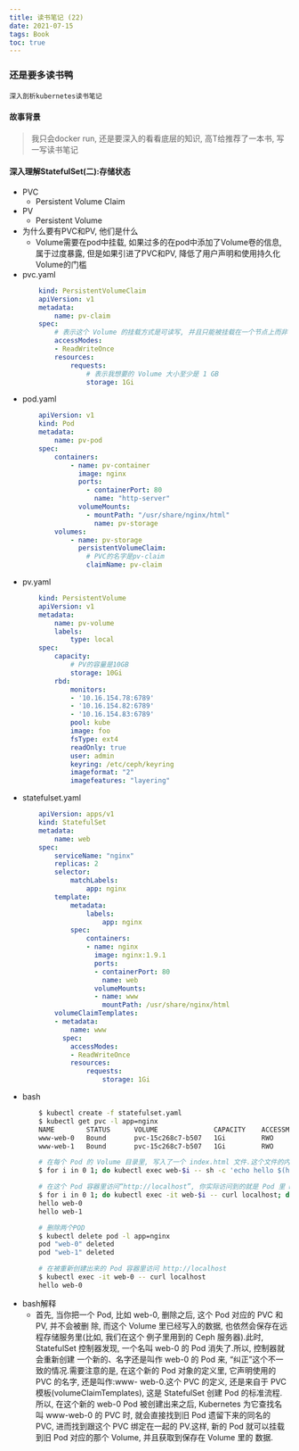 ```yaml
---
title: 读书笔记 (22)
date: 2021-07-15
tags: Book
toc: true
---
```


### 还是要多读书鸭
    深入剖析kubernetes读书笔记

<!-- more -->

#### 故事背景
> 我只会docker run, 还是要深入的看看底层的知识, 高T给推荐了一本书, 写一写读书笔记

#### 深入理解StatefulSet(二):存储状态
- PVC
    * Persistent Volume Claim
- PV
    * Persistent Volume
- 为什么要有PVC和PV, 他们是什么
    * Volume需要在pod中挂载, 如果过多的在pod中添加了Volume卷的信息, 属于过度暴露, 但是如果引进了PVC和PV, 降低了用户声明和使用持久化Volume的门槛
- pvc.yaml
    ```yaml
        kind: PersistentVolumeClaim
        apiVersion: v1
        metadata:
            name: pv-claim 
        spec:
            # 表示这个 Volume 的挂载方式是可读写, 并且只能被挂载在一个节点上而非 被多个节点共享
            accessModes:
            - ReadWriteOnce
            resources:
                requests:
                    # 表示我想要的 Volume 大小至少是 1 GB
                    storage: 1Gi
    ```
- pod.yaml
    ```yaml
        apiVersion: v1
        kind: Pod
        metadata:
            name: pv-pod
        spec:
            containers:
                - name: pv-container
                  image: nginx
                  ports:
                    - containerPort: 80
                      name: "http-server"
                  volumeMounts:
                    - mountPath: "/usr/share/nginx/html"
                      name: pv-storage 
            volumes:
                - name: pv-storage
                  persistentVolumeClaim:
                    # PVC的名字是pv-claim
                    claimName: pv-claim
    ```
- pv.yaml
    ```yaml
        kind: PersistentVolume
        apiVersion: v1
        metadata:
            name: pv-volume
            labels:
                type: local
        spec:
            capacity:
                # PV的容量是10GB
                storage: 10Gi
            rbd:
                monitors:
                - '10.16.154.78:6789'
                - '10.16.154.82:6789'
                - '10.16.154.83:6789'
                pool: kube
                image: foo
                fsType: ext4
                readOnly: true
                user: admin
                keyring: /etc/ceph/keyring
                imageformat: "2"
                imagefeatures: "layering"
    ```
- statefulset.yaml
    ```yaml
        apiVersion: apps/v1
        kind: StatefulSet
        metadata:
            name: web
        spec:
            serviceName: "nginx"
            replicas: 2
            selector:
                matchLabels:
                    app: nginx
            template:
                metadata:
                    labels:
                        app: nginx
                spec:
                    containers:
                    - name: nginx
                      image: nginx:1.9.1
                      ports:
                      - containerPort: 80
                        name: web
                      volumeMounts:
                      - name: www
                        mountPath: /usr/share/nginx/html
            volumeClaimTemplates:
            - metadata:
                name: www
              spec:
                accessModes:
                - ReadWriteOnce
                resources:
                    requests:
                        storage: 1Gi
    ```
- bash
    ```bash
        $ kubectl create -f statefulset.yaml
        $ kubectl get pvc -l app=nginx
        NAME        STATUS      VOLUME              CAPACITY    ACCESSMODES     AGE
        www-web-0   Bound       pvc-15c268c7-b507   1Gi         RWO             48s
        www-web-1   Bound       pvc-15c268c7-b507   1Gi         RWO             48s

        # 在每个 Pod 的 Volume 目录里, 写入了一个 index.html 文件.这个文件的内容, 正是 Pod 的 hostname.比如, 我们在 web-0 的 index.html 里写入的内容就是 "hello web-0".
        $ for i in 0 1; do kubectl exec web-$i -- sh -c 'echo hello $(hostname) > /usr/share/nginx/html'

        # 在这个 Pod 容器里访问“http://localhost”, 你实际访问到的就是 Pod 里 Nginx 服务器进程, 而它会为你返回 /usr/share/nginx/html/index.html 里的内容
        $ for i in 0 1; do kubectl exec -it web-$i -- curl localhost; done 
        hello web-0
        hello web-1

        # 删除两个POD
        $ kubectl delete pod -l app=nginx
        pod "web-0" deleted
        pod "web-1" deleted

        # 在被重新创建出来的 Pod 容器里访问 http://localhost
        $ kubectl exec -it web-0 -- curl localhost
        hello web-0
    ```
- bash解释
    * 首先, 当你把一个 Pod, 比如 web-0, 删除之后, 这个 Pod 对应的 PVC 和 PV, 并不会被删 除, 而这个 Volume 里已经写入的数据, 也依然会保存在远程存储服务里(比如, 我们在这个 例子里用到的 Ceph 服务器).此时, StatefulSet 控制器发现, 一个名叫 web-0 的 Pod 消失了.所以, 控制器就会重新创建 一个新的、名字还是叫作 web-0 的 Pod 来, “纠正”这个不一致的情况.需要注意的是, 在这个新的 Pod 对象的定义里, 它声明使用的 PVC 的名字, 还是叫作:www- web-0.这个 PVC 的定义, 还是来自于 PVC 模板(volumeClaimTemplates), 这是 StatefulSet 创建 Pod 的标准流程.所以, 在这个新的 web-0 Pod 被创建出来之后, Kubernetes 为它查找名叫 www-web-0 的 PVC 时, 就会直接找到旧 Pod 遗留下来的同名的 PVC, 进而找到跟这个 PVC 绑定在一起的 PV.这样, 新的 Pod 就可以挂载到旧 Pod 对应的那个 Volume, 并且获取到保存在 Volume 里的 数据.


